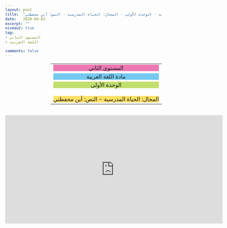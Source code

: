 ```yaml
---
layout: post
title:  "المستوى الثاني - مادة اللغة العربية - الوحدة الأولى - المجال: الحياة المدرسية - النص: أين محفظتي"
date:   2020-04-03
excerpt: ""
niveau2: true
tag:
- المستوى الثاني 
- اللغة العربية

comments: false
---
```

<center>
<table dir="rtl" style="width: 100%; text-align: center; font-size: large;"><tbody>
<tr><td><div style="background-color: #ec79b3;"><span>
المستوى الثاني
</span></div></td></tr>
<tr><td><div style="background-color: #75c9f0; "><span>
مادة اللغة العربية
</span></div></td></tr>
<tr><td><div style="background-color: #c2de6e; "><span>
 الوحدة الأولى

</span></div></td></tr><tr>
<td><div style="background-color: #ffe066; ">
المجال: الحياة المدرسية - النص: أين محفظتي

</div></td></tr>
</tbody></table><br>
<iframe width="700px" height="350px" src="https://www.youtube.com/embed/x8ClOrqOF30?rel=0&controls=1&showinfo=0&modestbranding=1&enablejsapi=1" allowfullscreen frameborder="0" ></iframe>
</center>
